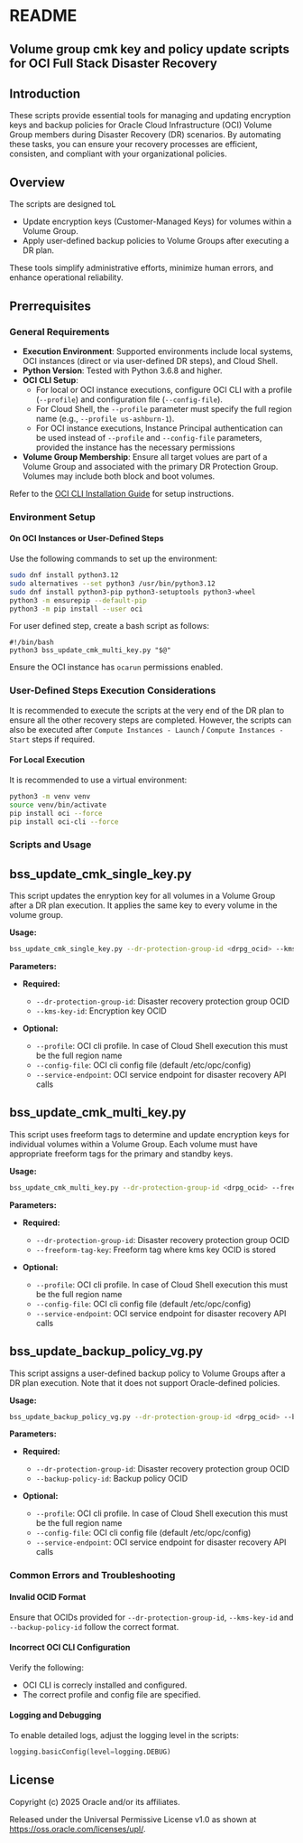 # README
## Volume group cmk key and policy update scripts for OCI Full Stack Disaster Recovery

## Introduction
These scripts provide essential tools for managing and updating encryption keys and backup policies for Oracle Cloud Infrastructure (OCI) Volume Group members during Disaster Recovery (DR) scenarios. By automating these tasks, you can ensure your recovery processes are efficient, consisten, and compliant with your organizational policies.

## Overview
The scripts are designed toL
- Update encryption keys (Customer-Managed Keys) for volumes within a Volume Group.
- Apply user-defined backup policies to Volume Groups after executing a DR plan.

These tools simplify administrative efforts, minimize human errors, and enhance operational reliability.

## Prerrequisites

### General Requirements
- **Execution Environment**: Supported environments include local systems, OCI instances (direct or via user-defined DR steps), and Cloud Shell.
- **Python Version**: Tested with Python 3.6.8 and higher.
- **OCI CLI Setup**:
  - For local or OCI instance executions, configure OCI CLI with a profile (`--profile`) and configuration file (`--config-file`).
  - For Cloud Shell, the `--profile` parameter must specify the full region name (e.g., `--profile us-ashburn-1`).
  - For OCI instance executions, Instance Principal authentication can be used instead of `--profile` and `--config-file` parameters, provided the instance has the necessary permissions
- **Volume Group Membership**: Ensure all target volues are part of a Volume Group and associated with the primary DR Protection Group. Volumes may include both block and boot volumes.

Refer to the [OCI CLI Installation Guide](https://docs.oracle.com/en-us/iaas/Content/API/SDKDocs/cliinstall.htm) for setup instructions.

### Environment Setup

#### On OCI Instances or User-Defined Steps

Use the following commands to set up the environment:

```bash
sudo dnf install python3.12
sudo alternatives --set python3 /usr/bin/python3.12
sudo dnf install python3-pip python3-setuptools python3-wheel
python3 -m ensurepip --default-pip
python3 -m pip install --user oci
```

For user defined step, create a bash script as follows:
```
#!/bin/bash
python3 bss_update_cmk_multi_key.py "$@"
```

Ensure the OCI instance has `ocarun` permissions enabled.

### User-Defined Steps Execution Considerations
It is recommended to execute the scripts at the very end of the DR plan to ensure all the other recovery steps are completed. However, the scripts can also be executed after `Compute Instances - Launch` / `Compute Instances - Start` steps if required.

#### For Local Execution

It is recommended to use a virtual environment:

```bash
python3 -m venv venv 
source venv/bin/activate    
pip install oci --force
pip install oci-cli --force
```

### Scripts and Usage

## bss_update_cmk_single_key.py
This script updates the enryption key for all volumes in a Volume Group after a DR plan execution. It applies the same key to every volume in the volume group.

**Usage:**
```bash
bss_update_cmk_single_key.py --dr-protection-group-id <drpg_ocid> --kms-key-id <key_ocid> [--profile PROFILE] [--config-file config-file] [--service-endpoint service-endpoint]
```
**Parameters:**
- **Required:**
  - `--dr-protection-group-id`: Disaster recovery protection group OCID
  - `--kms-key-id`: Encryption key OCID

- **Optional:**
  - `--profile`: OCI cli profile. In case of Cloud Shell execution this must be the full region name
  - `--config-file`: OCI cli config file (default /etc/opc/config)
  - `--service-endpoint`: OCI service endpoint for disaster recovery API calls

## bss_update_cmk_multi_key.py
This script uses freeform tags to determine and update encryption keys for individual volumes within a Volume Group. Each volume must have appropriate freeform tags for the primary and standby keys.

**Usage:**
```bash
bss_update_cmk_multi_key.py --dr-protection-group-id <drpg_ocid> --freeform-tag-key FREEFORM_TAG [--profile PROFILE] [--config-file config-file] [--service-endpoint service-endpoint]
```
**Parameters:**
- **Required:**
  - `--dr-protection-group-id`: Disaster recovery protection group OCID
  - `--freeform-tag-key`: Freeform tag where kms key OCID is stored

- **Optional:**
  - `--profile`: OCI cli profile. In case of Cloud Shell execution this must be the full region name
  - `--config-file`: OCI cli config file (default /etc/opc/config)
  - `--service-endpoint`: OCI service endpoint for disaster recovery API calls

## bss_update_backup_policy_vg.py
This script assigns a user-defined backup policy to Volume Groups after a DR plan execution. Note that it does not support Oracle-defined policies.

**Usage:**
```bash
bss_update_backup_policy_vg.py --dr-protection-group-id <drpg_ocid> --backup-policy-id <backup_policy_ocid> [--profile PROFILE] [--config-file config-file] [--service-endpoint service-endpoint]
```

**Parameters:**
- **Required:**
  - `--dr-protection-group-id`: Disaster recovery protection group OCID
  - `--backup-policy-id`: Backup policy OCID

- **Optional:**
  - `--profile`: OCI cli profile. In case of Cloud Shell execution this must be the full region name
  - `--config-file`: OCI cli config file (default /etc/opc/config)
  - `--service-endpoint`: OCI service endpoint for disaster recovery API calls

### Common Errors and Troubleshooting
#### Invalid OCID Format
Ensure that OCIDs provided for `--dr-protection-group-id`, `--kms-key-id` and `--backup-policy-id` follow the correct format. <br>

#### Incorrect OCI CLI Configuration
Verify the following:
- OCI CLI is correcly installed and configured.
- The correct profile and config file are specified.

#### Logging and Debugging

To enable detailed logs, adjust the logging level in the scripts:

```python
logging.basicConfig(level=logging.DEBUG)
```

## License

Copyright (c) 2025 Oracle and/or its affiliates.

Released under the Universal Permissive License v1.0 as shown at
<https://oss.oracle.com/licenses/upl/>.